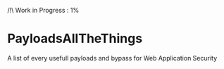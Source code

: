 /!\ Work in Progress : 1%

# PayloadsAllTheThings
A list of every usefull payloads and bypass for Web Application Security
